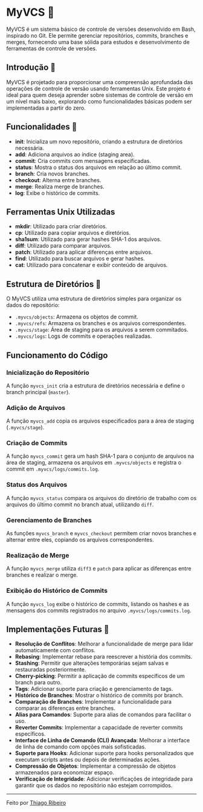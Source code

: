 # MyVCS 📂

MyVCS é um sistema básico de controle de versões desenvolvido em Bash, inspirado no Git. Ele permite gerenciar repositórios, commits, branches e merges, fornecendo uma base sólida para estudos e desenvolvimento de ferramentas de controle de versões.

## Introdução 📖

MyVCS é projetado para proporcionar uma compreensão aprofundada das operações de controle de versão usando ferramentas Unix. Este projeto é ideal para quem deseja aprender sobre sistemas de controle de versão em um nível mais baixo, explorando como funcionalidades básicas podem ser implementadas a partir do zero.

## Funcionalidades 🚀

- **init**: Inicializa um novo repositório, criando a estrutura de diretórios necessária.
- **add**: Adiciona arquivos ao índice (staging area).
- **commit**: Cria commits com mensagens especificadas.
- **status**: Mostra o status dos arquivos em relação ao último commit.
- **branch**: Cria novos branches.
- **checkout**: Alterna entre branches.
- **merge**: Realiza merge de branches.
- **log**: Exibe o histórico de commits.

## Ferramentas Unix Utilizadas 

- **mkdir**: Utilizado para criar diretórios.
- **cp**: Utilizado para copiar arquivos e diretórios.
- **sha1sum**: Utilizado para gerar hashes SHA-1 dos arquivos.
- **diff**: Utilizado para comparar arquivos.
- **patch**: Utilizado para aplicar diferenças entre arquivos.
- **find**: Utilizado para buscar arquivos e gerar hashes.
- **cat**: Utilizado para concatenar e exibir conteúdo de arquivos.

## Estrutura de Diretórios 📂

O MyVCS utiliza uma estrutura de diretórios simples para organizar os dados do repositório:

- `.myvcs/objects`: Armazena os objetos de commit.
- `.myvcs/refs`: Armazena os branches e os arquivos correspondentes.
- `.myvcs/stage`: Área de staging para os arquivos a serem commitados.
- `.myvcs/logs`: Logs de commits e operações realizadas.

## Funcionamento do Código 

### Inicialização do Repositório

A função `myvcs_init` cria a estrutura de diretórios necessária e define o branch principal (`master`).

### Adição de Arquivos

A função `myvcs_add` copia os arquivos especificados para a área de staging (`.myvcs/stage`).

### Criação de Commits

A função `myvcs_commit` gera um hash SHA-1 para o conjunto de arquivos na área de staging, armazena os arquivos em `.myvcs/objects` e registra o commit em `.myvcs/logs/commits.log`.

### Status dos Arquivos

A função `myvcs_status` compara os arquivos do diretório de trabalho com os arquivos do último commit no branch atual, utilizando `diff`.

### Gerenciamento de Branches

As funções `myvcs_branch` e `myvcs_checkout` permitem criar novos branches e alternar entre eles, copiando os arquivos correspondentes.

### Realização de Merge

A função `myvcs_merge` utiliza `diff3` e `patch` para aplicar as diferenças entre branches e realizar o merge.

### Exibição do Histórico de Commits

A função `myvcs_log` exibe o histórico de commits, listando os hashes e as mensagens dos commits registrados no arquivo `.myvcs/logs/commits.log`.

## Implementações Futuras 🌟

- **Resolução de Conflitos**: Melhorar a funcionalidade de merge para lidar automaticamente com conflitos.
- **Rebasing**: Implementar rebase para reescrever a história dos commits.
- **Stashing**: Permitir que alterações temporárias sejam salvas e restauradas posteriormente.
- **Cherry-picking**: Permitir a aplicação de commits específicos de um branch para outro.
- **Tags**: Adicionar suporte para criação e gerenciamento de tags.
- **Histórico de Branches**: Mostrar o histórico de commits por branch.
- **Comparação de Branches**: Implementar a funcionalidade para comparar as diferenças entre branches.
- **Alias para Comandos**: Suporte para alias de comandos para facilitar o uso.
- **Reverter Commits**: Implementar a capacidade de reverter commits específicos.
- **Interface de Linha de Comando (CLI) Avançada**: Melhorar a interface de linha de comando com opções mais sofisticadas.
- **Suporte para Hooks**: Adicionar suporte para hooks personalizados que executam scripts antes ou depois de determinadas ações.
- **Compressão de Objetos**: Implementar a compressão de objetos armazenados para economizar espaço.
- **Verificação de Integridade**: Adicionar verificações de integridade para garantir que os dados no repositório não estejam corrompidos.

---

Feito por [Thiago Ribeiro](https://github.com/rib-thiago)


